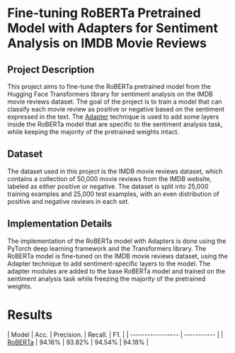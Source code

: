 # Fine-tuning RoBERTa Pretrained Model with Adapters for Sentiment Analysis on IMDB Movie Reviews
## Project Description
This project aims to fine-tune the RoBERTa pretrained model from the Hugging Face Transformers library for sentiment analysis on the IMDB movie reviews dataset. The goal of the project is to train a model that can classify each movie review as positive or negative based on the sentiment expressed in the text. The [Adapter](https://arxiv.org/abs/1902.00751) technique is used to add some layers inside the RoBERTa model that are specific to the sentiment analysis task, while keeping the majority of the pretrained weights intact.

## Dataset
The dataset used in this project is the IMDB movie reviews dataset, which contains a collection of 50,000 movie reviews from the IMDB website, labeled as either positive or negative. The dataset is split into 25,000 training examples and 25,000 test examples, with an even distribution of positive and negative reviews in each set.

## Implementation Details
The implementation of the RoBERTa model with Adapters is done using the PyTorch deep learning framework and the Transformers library. The RoBERTa model is fine-tuned on the IMDB movie reviews dataset, using the Adapter technique to add sentiment-specific layers to the model. The adapter modules are added to the base RoBERTa model and trained on the sentiment analysis task while freezing the majority of the pretrained weights.

# Results
| Model             | Acc.        | Precision.        | Recall.        | F1.        |
| ----------------- | ----------- |
| [RoBERTa](https://huggingface.co/docs/transformers/model_doc/roberta)         | 94.16%      | 93.82%      | 94.54%      | 94.18%      |
